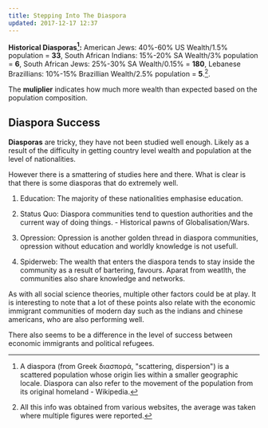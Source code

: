 ```yaml
---
title: Stepping Into The Diaspora 
updated: 2017-12-17 12:37
---
```


**Historical Diasporas[^1]:** American Jews: 40%-60% US Wealth/1.5% population = **33**, South African Indians: 15%-20% SA Wealth/3% population = **6**, South African Jews: 25%-30% SA Wealth/0.15% = **180**, Lebanese Brazillians: 10%-15% Brazillian Wealth/2.5% population = **5**.[^2]. 

The **muliplier** indicates how much more wealth than expected based on the population composition. 

## Diaspora Success   

**Diasporas** are tricky, they have not been studied well enough. Likely as a result of the difficulty in getting country level wealth and population at the level of nationalities. 

However there is a smattering of studies here and there. What is clear is that there is some diasporas that do extremely well. 

1. Education:
  The majority of these nationalities emphasise education.
  
2. Status Quo:
  Diaspora communities tend to question authorities and the current way of doing things. - Historical pawns of Globalisation/Wars. 
  
3. Opression:
  Opression is another golden thread in diaspora communities, opression without education and worldly knowledge is not usefull.
  
3. Spiderweb:
  The wealth that enters the diaspora tends to stay inside the community as a result of bartering, favours. Aparat from weatlth, the communities also share knowledge and networks.  

As with all social science theories, multiple other factors could be at play. It is interesting to note that a lot of these points also relate with the economic immigrant communities of modern day such as the indians and chinese americans, who are also performing well.

There also seems to be a difference in the level of success between economic immigrants and political refugees. 


<div class="divider"></div>

[^1]: A diaspora (from Greek διασπορά, "scattering, dispersion") is a scattered population whose origin lies within a smaller geographic locale. Diaspora can also refer to the movement of the population from its original homeland - Wikipedia. 
[^2]: All this info was obtained from various websites, the average was taken where multiple figures were reported. 

